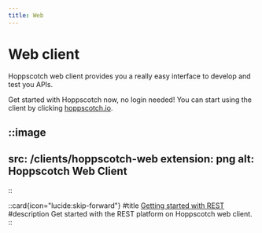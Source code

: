 ```yaml
---
title: Web
---
```


# Web client

Hoppscotch web client provides you a really easy interface to develop and test you APIs.

Get started with Hoppscotch now, no login needed! You can start using the client by clicking [hoppscotch.io](https://hoppscotch.io).

::image
---
src: /clients/hoppscotch-web
extension: png
alt: Hoppscotch Web Client
---
::

::card{icon="lucide:skip-forward"}
#title
[Getting started with REST](/documentation/getting-started/rest/creating-a-request)
#description
Get started with the REST platform on Hoppscotch web client.
::

